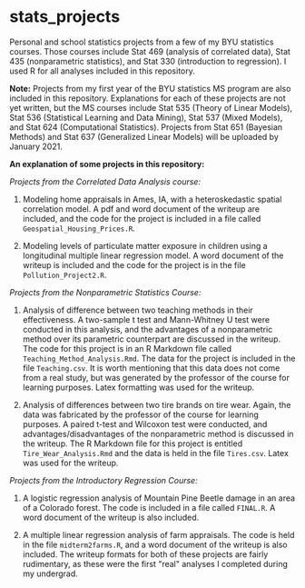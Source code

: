 # stats_projects
Personal and school statistics projects from a few of my BYU statistics courses. 
Those courses include Stat 469 (analysis of correlated data), Stat 435 (nonparametric statistics), and Stat 330 (introduction to regression). I used R for all analyses included in this repository. 

**Note:** Projects from my first year of the BYU statistics MS program are also included in this repository. Explanations for each of these projects are not yet written, but the MS courses include Stat 535 (Theory of Linear Models), Stat 536 (Statistical Learning and Data Mining), Stat 537 (Mixed Models), and Stat 624 (Computational Statistics). Projects from Stat 651 (Bayesian Methods) and Stat 637 (Generalized Linear Models) will be uploaded by January 2021. 

**An explanation of some projects in this repository:**

*Projects from the Correlated Data Analysis course:*

1. Modeling home appraisals in Ames, IA, with a heteroskedastic spatial correlation model. A pdf and word document of the writeup are included, and the code for the project is included in a file called `Geospatial_Housing_Prices.R`. 

2. Modeling levels of particulate matter exposure in children using a longitudinal multiple linear regression model. A word document of the writeup is included and the code for the project is in the file `Pollution_Project2.R`.

*Projects from the Nonparametric Statistics Course:*

1. Analysis of difference between two teaching methods in their effectiveness. A two-sample t test and Mann-Whitney U test were conducted in this analysis, and the advantages of a nonparametric method over its parametric counterpart are discussed in the writeup. The code for this project is in an R Markdown file called `Teaching_Method_Analysis.Rmd`. The data for the project is included in the file `Teaching.csv`. It is worth mentioning that this data does not come from a real study, but was generated by the professor of the course for learning purposes. Latex formatting was used for the writeup. 

2. Analysis of differences between two tire brands on tire wear. Again, the data was fabricated by the professor of the course for learning purposes. A paired t-test and Wilcoxon test were conducted, and advantages/disadvantages of the nonparametric method is discussed in the writeup. The R Markdown file for this project is entitled `Tire_Wear_Analysis.Rmd` and the data is held in the file `Tires.csv`. Latex was used for the writeup. 

*Projects from the Introductory Regression Course:*

1. A logistic regression analysis of Mountain Pine Beetle damage in an area of a Colorado forest. The code is included in a file called `FINAL.R`. A word document of the writeup is also included. 

2. A multiple linear regression analysis of farm appraisals. The code is held in the file `midterm2farms.R`, and a word document of the writeup is also included. The writeup formats for both of these projects are fairly rudimentary, as these were the first "real" analyses I completed during my undergrad. 
